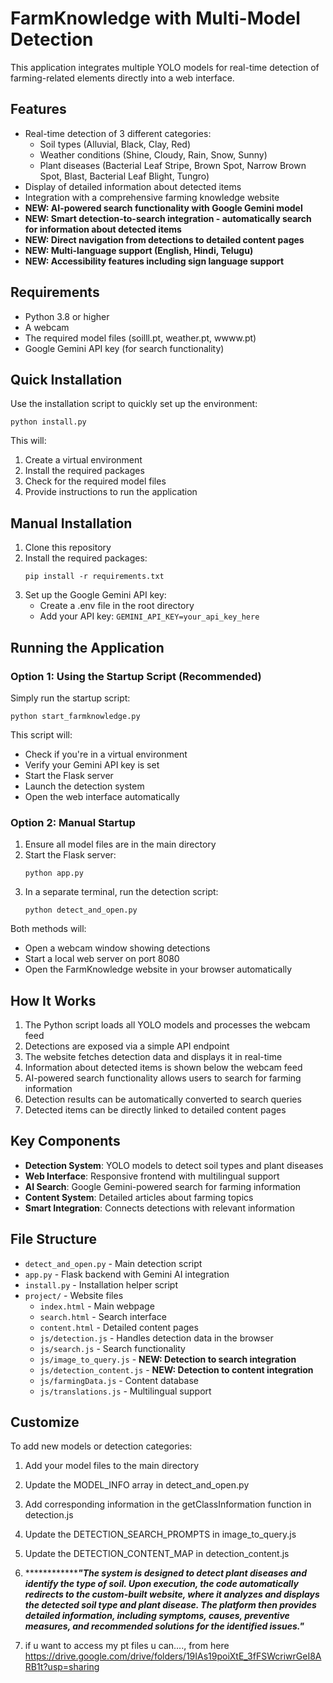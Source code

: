 # FarmKnowledge with Multi-Model Detection

This application integrates multiple YOLO models for real-time detection of farming-related elements directly into a web interface.

## Features

- Real-time detection of 3 different categories:
  - Soil types (Alluvial, Black, Clay, Red)
  - Weather conditions (Shine, Cloudy, Rain, Snow, Sunny)
  - Plant diseases (Bacterial Leaf Stripe, Brown Spot, Narrow Brown Spot, Blast, Bacterial Leaf Blight, Tungro)
- Display of detailed information about detected items
- Integration with a comprehensive farming knowledge website
- **NEW: AI-powered search functionality with Google Gemini model**
- **NEW: Smart detection-to-search integration - automatically search for information about detected items**
- **NEW: Direct navigation from detections to detailed content pages**
- **NEW: Multi-language support (English, Hindi, Telugu)**
- **NEW: Accessibility features including sign language support**

## Requirements

- Python 3.8 or higher
- A webcam
- The required model files (soilll.pt, weather.pt, wwww.pt)
- Google Gemini API key (for search functionality)

## Quick Installation

Use the installation script to quickly set up the environment:

```
python install.py
```

This will:
1. Create a virtual environment
2. Install the required packages
3. Check for the required model files
4. Provide instructions to run the application

## Manual Installation

1. Clone this repository
2. Install the required packages:
   ```
   pip install -r requirements.txt
   ```
3. Set up the Google Gemini API key:
   - Create a .env file in the root directory
   - Add your API key: `GEMINI_API_KEY=your_api_key_here`

## Running the Application

### Option 1: Using the Startup Script (Recommended)

Simply run the startup script:

```
python start_farmknowledge.py
```

This script will:
- Check if you're in a virtual environment
- Verify your Gemini API key is set
- Start the Flask server
- Launch the detection system
- Open the web interface automatically

### Option 2: Manual Startup

1. Ensure all model files are in the main directory
2. Start the Flask server:
   ```
   python app.py
   ```
3. In a separate terminal, run the detection script:
   ```
   python detect_and_open.py
   ```

Both methods will:
- Open a webcam window showing detections
- Start a local web server on port 8080
- Open the FarmKnowledge website in your browser automatically

## How It Works

1. The Python script loads all YOLO models and processes the webcam feed
2. Detections are exposed via a simple API endpoint
3. The website fetches detection data and displays it in real-time
4. Information about detected items is shown below the webcam feed
5. AI-powered search functionality allows users to search for farming information
6. Detection results can be automatically converted to search queries
7. Detected items can be directly linked to detailed content pages

## Key Components

- **Detection System**: YOLO models to detect soil types and plant diseases
- **Web Interface**: Responsive frontend with multilingual support
- **AI Search**: Google Gemini-powered search for farming information
- **Content System**: Detailed articles about farming topics
- **Smart Integration**: Connects detections with relevant information

## File Structure

- `detect_and_open.py` - Main detection script
- `app.py` - Flask backend with Gemini AI integration
- `install.py` - Installation helper script
- `project/` - Website files
  - `index.html` - Main webpage
  - `search.html` - Search interface
  - `content.html` - Detailed content pages
  - `js/detection.js` - Handles detection data in the browser
  - `js/search.js` - Search functionality
  - `js/image_to_query.js` - **NEW: Detection to search integration**
  - `js/detection_content.js` - **NEW: Detection to content integration**
  - `js/farmingData.js` - Content database
  - `js/translations.js` - Multilingual support

## Customize

To add new models or detection categories:
1. Add your model files to the main directory
2. Update the MODEL_INFO array in detect_and_open.py
3. Add corresponding information in the getClassInformation function in detection.js
4. Update the DETECTION_SEARCH_PROMPTS in image_to_query.js
5. Update the DETECTION_CONTENT_MAP in detection_content.js

6. *******************************"The system is designed to detect plant diseases and identify the type of soil. Upon execution, the code automatically redirects to the custom-built website, where it analyzes and displays the detected soil type and plant disease. The platform then provides detailed information, including symptoms, causes, preventive measures, and recommended solutions for the identified issues."*******************
7. if u want to access my pt files u can...., from here https://drive.google.com/drive/folders/19IAs19poiXtE_3fFSWcriwrGeI8ARB1t?usp=sharing

